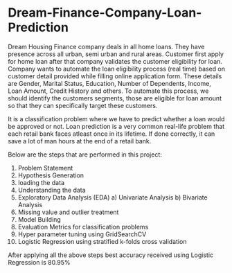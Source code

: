 # Dream-Finance-Company-Loan-Prediction

Dream Housing Finance company deals in all home loans. They have presence across all urban, semi urban and rural areas. Customer first apply for home loan after that company validates the customer eligibility for loan. Company wants to automate the loan eligibility process (real time) based on customer detail provided while filling online application form. These details are Gender, Marital Status, Education, Number of Dependents, Income, Loan Amount, Credit History and others. To automate this process, we should identify the customers segments, those are eligible for loan amount so that they can specifically target these customers.

It is a classification problem where we have to predict whether a loan would be approved or not. Loan prediction is a very common real-life problem that each retail bank faces atleast once in its lifetime. If done correctly, it can save a lot of man hours at the end of a retail bank.

Below are the steps that are performed in this project:

1. Problem Statement
2. Hypothesis Generation
3. loading the data
4. Understanding the data
5. Exploratory Data Analysis (EDA)
   a) Univariate Analysis
   b) Bivariate Analysis
6. Missing value and outlier treatment
7. Model Building
8. Evaluation Metrics for classification problems
9. Hyper parameter tuning using GridSearchCV
9. Logistic Regression using stratified k-folds cross validation

After applying all the above steps best accuracy received using Logistic Regression is 80.95%
